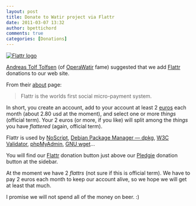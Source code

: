 ```yaml
---
layout: post
title: Donate to Watir project via Flattr
date: 2011-03-07 13:32
author: bpettichord
comments: true
categories: [Donations]
---
```

<a href="https://flattr.com/thing/141470/Watir"><img src="http://watir001.files.wordpress.com/2011/03/flattr-logo-thumb.jpg" alt="Flattr logo" title="Flattr logo" /></a>

<a href="http://home.e-tjenesten.org/~ato/">Andreas Tolf Tolfsen</a> (of <a href="http://www.opera.com/developer/tools/operawatir/">OperaWatir</a> fame) suggested that we add <a href="http://flattr.com/">Flattr</a> donations to our web site.
<!--more-->

From their <a href="https://flattr.com/about">about</a> page:

<blockquote>Flattr is the worlds first social micro-payment system.</blockquote>

In short, you create an account, add to your account at least 2 <a href="http://en.wikipedia.org/wiki/Euro">euros</a> each month (about 2.80 usd at the moment), and select one or more <em>things</em> (official term). Your 2 euros (or more, if you like) will split among the <em>things</em> you have <em>flattered</em> (again, official term).

Flattr is used by <a href="https://flattr.com/thing/42724/NoScript">NoScript</a>, <a href="https://flattr.com/thing/29919/Debian-Package-Manager-dpkg">Debian Package Manager — dpkg</a>, <a href="https://flattr.com/thing/65556/W3C-Validator">W3C Validator</a>, <a href="https://flattr.com/thing/56976/phpMyAdmin">phpMyAdmin</a>, <a href="https://flattr.com/thing/85825/GNU-wget">GNU wget</a>...

You will find our <a href="https://flattr.com/thing/141470/Watir">Flattr</a> donation button just above our <a href="http://pledgie.com/campaigns/2982">Pledgie</a> donation button at the sidebar.

At the moment we have 2 <em>flattrs</em> (not sure if this is official term). We have to pay 2 euros each month to keep our account alive, so we hope we will get at least that much.

I promise we will not spend all of the money on beer. :)
